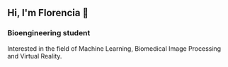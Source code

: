 ## Hi, I'm Florencia 👋

### Bioengineering student
Interested in the field of Machine Learning, Biomedical Image Processing and Virtual Reality.

<!--
#### ✨ Proyects
You can see my proyects here.

#### 🧠 Skills
Python - MATLAB - SQL - C#

#### 📫 Contact me
[Linkedin](https://www.linkedin.com/in/florencia-denisse-costa/)


<!--
**flordenisse/flordenisse** is a ✨ _special_ ✨ repository because its `README.md` (this file) appears on your GitHub profile.

Here are some ideas to get you started:

- 🔭 I’m currently working on ...
- 🌱 I’m currently learning ...
- 👯 I’m looking to collaborate on ...
- 🤔 I’m looking for help with ...
- 💬 Ask me about ...
- 📫 How to reach me: ...
- 😄 Pronouns: ...
- ⚡ Fun fact: ...
-->
